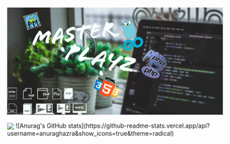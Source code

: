 ![Header](https://github.com/MASTERPLAYZ0000/MASTERPLAYZ0000/blob/7891eea44cd2bc344e1c4bbf248e65c47d58aae0/images/header.jpg)

<img align="center" src="https://github-readme-stats.vercel.app/pin/api?username=MASTERPLAYZ0000?theme=cobalt"/>
![Anurag's GitHub stats](https://github-readme-stats.vercel.app/api?username=anuraghazra&show_icons=true&theme=radical)
